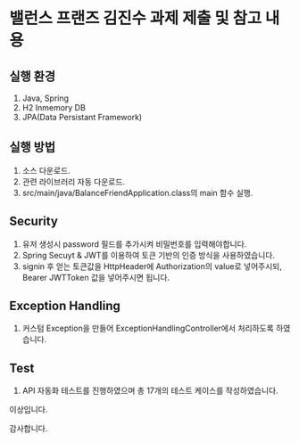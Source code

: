 # 밸런스 프랜즈 김진수 과제 제출 및 참고 내용

## 실행 환경
1. Java, Spring
2. H2 Inmemory DB
3. JPA(Data Persistant Framework)

## 실행 방법
1. 소스 다운로드.
2. 관련 라이브러리 자동 다운로드.
3. src/main/java/BalanceFriendApplication.class의 main 함수 실행.

## Security

1. 유저 생성시 password 필드를 추가시켜 비밀번호를 입력해야합니다.
2. Spring Secuyt & JWT를 이용하여 토큰 기반의 인증 방식을 사용하였습니다.
3. signin 후 얻는 토큰값을 HttpHeader에 Authorization의 value로 넣어주시되, Bearer JWTToken 값을 넣어주시면 됩니다.


## Exception Handling

1. 커스텀 Exception을 만들어 ExceptionHandlingController에서 처리하도록 하였습니다.

## Test

1. API 자동화 테스트를 진행하였으며 총 17개의 테스트 케이스를 작성하였습니다.

이상입니다. 

감사합니다.

